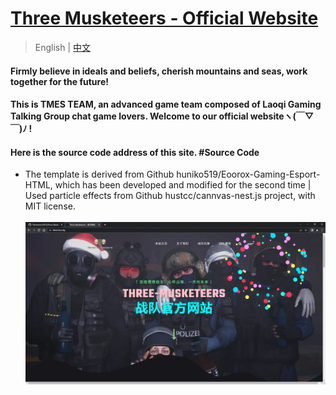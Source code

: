 # [ Three Musketeers - Official Website ](https://tmes.eu.org/)
> English | [中文](README_CN.md) 
#### Firmly believe in ideals and beliefs, cherish mountains and seas, work together for the future!
#### This is TMES TEAM, an advanced game team composed of Laoqi Gaming Talking Group chat game lovers. Welcome to our official websiteヽ(￣▽￣)ﾉ !
#### Here is the source code address of this site.   #Source Code
- The template is derived from Github huniko519/Eoorox-Gaming-Esport-HTML, which has been developed and modified for the second time | Used particle effects from Github hustcc/cannvas-nest.js project, with MIT license. <br><br>
[![Index](img/blog/inner_b1.webp "Index")](https://tmes.eu.org/)


